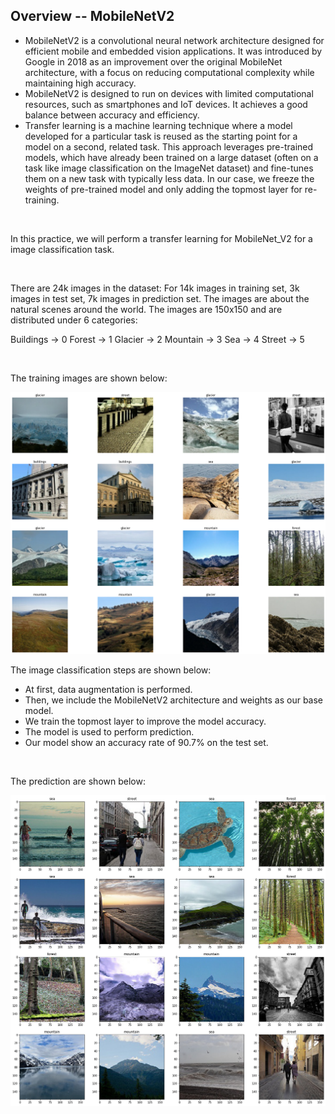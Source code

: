 ## Overview -- MobileNetV2

- MobileNetV2 is a convolutional neural network architecture designed for efficient mobile and embedded vision applications. It was introduced by Google in 2018 as an improvement over the original MobileNet architecture, with a focus on reducing computational complexity while maintaining high accuracy.
- MobileNetV2 is designed to run on devices with limited computational resources, such as smartphones and IoT devices. It achieves a good balance between accuracy and efficiency.
- Transfer learning is a machine learning technique where a model developed for a particular task is reused as the starting point for a model on a second, related task. This approach leverages pre-trained models, which have already been trained on a large dataset (often on a task like image classification on the ImageNet dataset) and fine-tunes them on a new task with typically less data. In our case, we freeze the weights of pre-trained model and only adding the topmost layer for re-training.

</br>

In this practice, we will perform a transfer learning for MobileNet_V2 for a image classification task.

</br>

There are 24k images in the dataset: For 14k images in training set, 3k images in test set, 7k images in prediction set. The images are about the natural scenes around the world. The images are 150x150 and are distributed under 6 categories:


Buildings -> 0
Forest -> 1
Glacier -> 2
Mountain -> 3
Sea -> 4
Street -> 5

</br>

The training images are shown below:

![](transferlearning_train_images.png)

The image classification steps are shown below:


- At first, data augmentation is performed.
- Then, we include the MobileNetV2 architecture and weights as our base model.
- We train the topmost layer to improve the model accuracy.
- The model is used to perform prediction.
- Our model show an accuracy rate of 90.7% on the test set.

</br>

The prediction are shown below:

![](transferlearning_predict_images.png)


